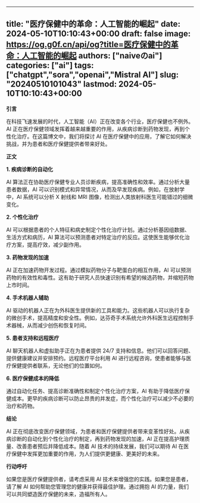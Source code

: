 
---
title: "医疗保健中的革命：人工智能的崛起"
date: 2024-05-10T10:10:43+00:00
draft: false
image: https://og.g0f.cn/api/og?title=医疗保健中的革命：人工智能的崛起
authors: ["naiveのai"]
categories: ["ai"]
tags: ["chatgpt","sora","openai","Mistral AI"]
slug: "20240510101043"
lastmod: 2024-05-10T10:10:43+00:00
---
**引言**

在科技飞速发展的时代，人工智能（AI）正在改变各个行业，医疗保健也不例外。AI 正在医疗保健领域发挥着越来越重要的作用，从疾病诊断到药物发现，再到个性化治疗。在这篇博文中，我们将探讨 AI 在医疗保健中的应用，了解它如何解决挑战，并为患者和医疗保健提供者带来好处。

**正文**

**1. 疾病诊断的自动化**

AI 算法正在协助医疗保健专业人员诊断疾病，提高准确性和效率。通过分析大量患者数据，AI 可以识别模式和异常情况，从而及早发现疾病。例如，在放射学中，AI 系统可以分析 X 射线和 MRI 图像，检测出人类放射科医生可能错过的细微变化。

**2. 个性化治疗**

AI 可以根据患者的个人特征和病史制定个性化治疗计划。通过分析基因组数据、生活方式和病历，AI 算法可以预测患者对特定治疗的反应。这使医生能够优化治疗方案，提高疗效，减少副作用。

**3. 药物发现的加速**

AI 正在加速药物开发过程。通过模拟药物分子与靶蛋白的相互作用，AI 可以预测药物的有效性和毒性。这有助于研究人员快速识别有希望的候选药物，并缩短药物上市时间。

**4. 手术机器人辅助**

AI 驱动的机器人正在为外科医生提供新的工具和能力。这些机器人可以执行复杂的微创手术，提高精度和安全性。例如，达芬奇手术系统允许外科医生远程控制手术器械，从而减少创伤和恢复时间。

**5. 患者支持和远程医疗**

AI 聊天机器人和虚拟助手正在为患者提供 24/7 支持和信息。他们可以回答问题、提供健康建议并安排预约。远程医疗平台利用 AI 进行远程咨询，使患者能够与医疗保健提供者联系，无论他们的位置如何。

**6. 医疗保健成本的降低**

通过自动化任务、提高诊断准确性和制定个性化治疗方案，AI 有助于降低医疗保健成本。更早的疾病诊断可以防止昂贵的并发症，而个性化治疗可以减少不必要的治疗和药物。

**结论**

AI 正在彻底改变医疗保健领域，为患者和医疗保健提供者带来变革性好处。从疾病诊断的自动化到个性化治疗的制定，再到药物发现的加速，AI 正在提高护理质量、改善患者预后并降低成本。随着 AI 技术的持续发展，我们可以期待 AI 在医疗保健中发挥更加重要的作用，为人们提供更健康、更美好的未来。

**行动呼吁**

如果您是医疗保健提供者，请考虑采用 AI 技术来增强您的实践。如果您是患者，请了解 AI 如何帮助您管理您的健康并获得最佳护理。通过拥抱 AI 的力量，我们可以共同塑造医疗保健的未来，造福所有人。
